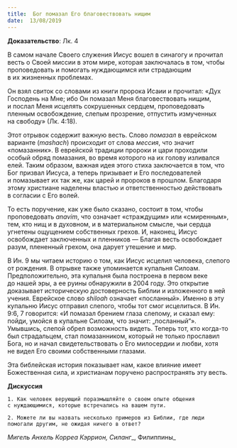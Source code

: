 ```yaml
---
title:  Бог помазал Его благовествовать нищим
date:  13/08/2019
---
```


**Доказательство**: Лк. 4

В самом начале Своего служения Иисус вошел в синагогу и прочитал весть о Своей миссии в этом мире, которая заключалась в том, чтобы проповедовать и помогать нуждающимся или страдающим в их жизненных проблемах.

Он взял свиток со словами из книги пророка Исаии и прочитал: «Дух Господень на Мне; ибо Он помазал Меня благовествовать нищим, и послал Меня исцелять сокрушенных сердцем, проповедовать пленным освобождение, слепым прозрение, отпустить измученных на свободу» (Лк. 4:18).

Этот отрывок содержит важную весть. Слово _помазал_ в еврейском варианте (_mashach_) происходит от слова _мессия_, что значит «помазанник». В еврейской традиции пророки и цари проходили особый обряд помазания, во время которого на их голову изливался елей. Таким образом, важная идея этого стиха заключается в том, что Бог призвал Иисуса, а теперь призывает и Его последователей и помазывает их так же, как царей и пророков в прошлом. Благодаря этому христиане наделены властью и ответственностью действовать в согласии с Его волей.

То есть поручение, как уже было сказано, состоит в том, чтобы проповедовать _anavim_, что означает «страждущим» или «смиренным», тем, кто нищ и в духовном, и в материальном смысле, чьи сердца угнетены ощущением собственных грехов. И, наконец, Иисус освобождает заключенных и пленников — Благая весть освобождает разум, плененный грехом, она дарует утешение и мир.

В Ин. 9 мы читаем историю о том, как Иисус исцелил человека, слепого от рождения. В отрывке также упоминается купальня Силоам. Предположительно, эта купальня была построена в первом веке до нашей эры, а ее руины обнаружили в 2004 году. Это открытие доказывает историческую достоверность Библии и изложенного в ней учения. Еврейское слово _shiloah_ означает «посланный». Именно в эту купальню Иисус отправил слепого, чтобы тот смог исцелиться. В Ин. 9:6, 7 говорится: «И помазал брением глаза слепому, и сказал ему: пойди, умойся в купальне Силоам, что значит: „посланный“». Умывшись, слепой обрел возможность видеть. Теперь тот, кто когда-то был страдальцем, стал помазанником, который не только прославил Бога, но и начал свидетельствовать о Его милосердии и любви, хотя не видел Его своими собственными глазами.

Эта библейская история показывает нам, какое влияние имеет Божественная сила, и христианам поручено распространять эту весть.

**Дискуссия**

`1.	Как человек верующий поразмышляйте о своем опыте общения с нуждающимися, которые встречались на вашем пути.`

`2.	Можете ли вы назвать несколько примеров из Библии, где люди помогали другим, не ожидая ничего в ответ?`

_Мигель Анхель Корреа Кэррион, Силанг__, Филиппины_